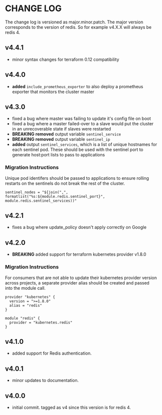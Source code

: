 # CHANGE LOG

The change log is versioned as major.minor.patch. The major version corresponds to the version of redis. So for example v4.X.X will always be redis 4.

## v4.4.1

* minor syntax changes for terraform 0.12 compatibility

## v4.4.0

* **added** `include_prometheus_exporter` to also deploy a prometheus exporter that monitors the cluster master

## v4.3.0

* fixed a bug where master was failing to update it's config file on boot
* fixed a bug where a master failed-over to a slave would put the cluster in an unrecoverable state if slaves were restarted
* **BREAKING** **removed** output variable `sentinel_service`
* **BREAKING** **removed** output variable `sentinel_ip`
* **added** output `sentinel_services`, which is a list of unique hostnames for each sentinel pod. These should be used with the sentinel port to generate host:port lists to pass to applications

### Migration Instructions

Unique pod identifers should be passed to applications to ensure rolling restarts on the sentinels do not break the rest of the cluster.

```hcl
sentinel_nodes = "${join(",", formatlist("%s:${module.redis.sentinel_port}", module.redis.sentinel_services))"
```

## v4.2.1

* fixes a bug where update_policy doesn't apply correctly on Google

## v4.2.0

* **BREAKING** added support for terraform kubernetes provider v1.8.0

### Migration Instructions

For consumers that are not able to update their kubernetes provider version across projects, a separate provider alias should be created and passed into the module call.

```hcl
provider "kubernetes" {
  version = ">=1.8.0"
  alias = "redis"
}

module "redis" {
  provider = "kubernetes.redis"
}
```

## v4.1.0

* added support for Redis authentication.

## v4.0.1

* minor updates to documentation.

## v4.0.0

* initial commit. tagged as v4 since this version is for redis 4.
